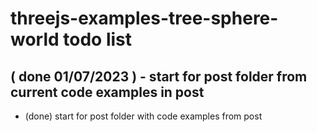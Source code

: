 # threejs-examples-tree-sphere-world todo list

## ( done 01/07/2023 ) - start for post folder from current code examples in post
* (done) start for post folder with code examples from post

